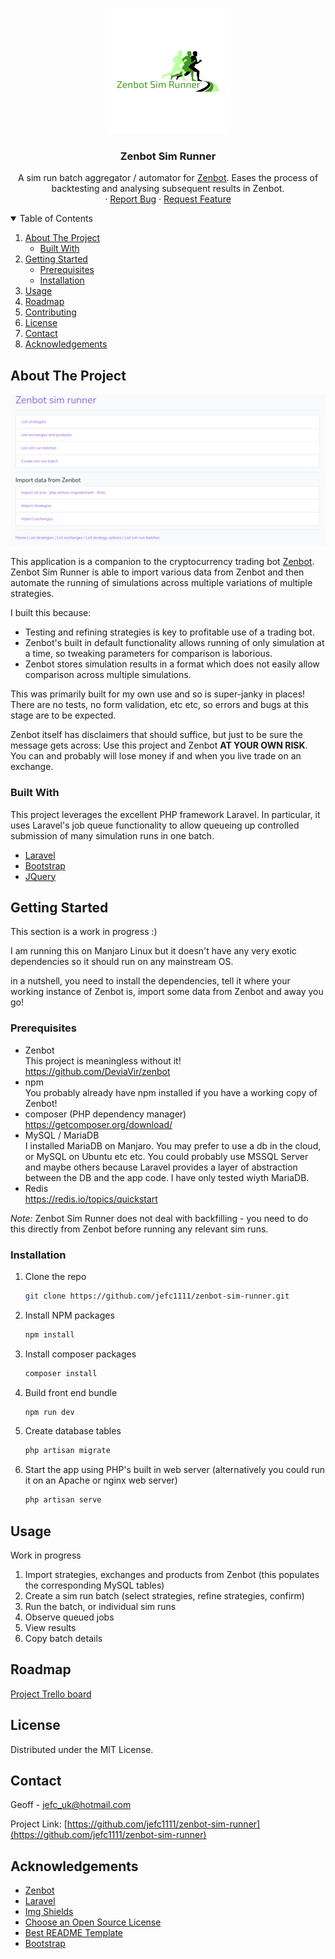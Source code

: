 <!-- PROJECT SHIELDS -->
<!--
*** I'm using markdown "reference style" links for readability.
*** Reference links are enclosed in brackets [ ] instead of parentheses ( ).
*** See the bottom of this document for the declaration of the reference variables
*** for contributors-url, forks-url, etc. This is an optional, concise syntax you may use.
*** https://www.markdownguide.org/basic-syntax/#reference-style-links
-->
<!--
[![Contributors][contributors-shield]][contributors-url]
[![Forks][forks-shield]][forks-url]
[![Stargazers][stars-shield]][stars-url]
[![Issues][issues-shield]][issues-url]
[![MIT License][license-shield]][license-url]
[![LinkedIn][linkedin-shield]][linkedin-url]
-->
<!-- PROJECT LOGO -->
<br />
<p align="center">
  <a href="https://github.com/jefc1111/zenbot-sim-runner">
    <img src="readme_images/logo_200x200.png" alt="Logo" width="200" height="200">
  </a>

  <h3 align="center">Zenbot Sim Runner</h3>

  <p align="center">
    A sim run batch aggregator / automator for <a href="https://github.com/DeviaVir/zenbot">Zenbot</a>. Eases the process of backtesting and analysing subsequent results in Zenbot.
    <br />
    ·
    <a href="https://github.com/jefc1111/zenbot-sim-runner/issues">Report Bug</a>
    ·
    <a href="https://github.com/jefc1111/zenbot-sim-runner/issues">Request Feature</a>
  </p>
</p>



<!-- TABLE OF CONTENTS -->
<details open="open">
  <summary>Table of Contents</summary>
  <ol>
    <li>
      <a href="#about-the-project">About The Project</a>
      <ul>
        <li><a href="#built-with">Built With</a></li>
      </ul>
    </li>
    <li>
      <a href="#getting-started">Getting Started</a>
      <ul>
        <li><a href="#prerequisites">Prerequisites</a></li>
        <li><a href="#installation">Installation</a></li>
      </ul>
    </li>
    <li><a href="#usage">Usage</a></li>
    <li><a href="#roadmap">Roadmap</a></li>
    <li><a href="#contributing">Contributing</a></li>
    <li><a href="#license">License</a></li>
    <li><a href="#contact">Contact</a></li>
    <li><a href="#acknowledgements">Acknowledgements</a></li>
  </ol>
</details>



<!-- ABOUT THE PROJECT -->
## About The Project

[![Product Name Screen Shot][product-screenshot]](https://example.com)

This application is a companion to the cryptocurrency trading bot <a href="https://github.com/DeviaVir/zenbot">Zenbot</a>. Zenbot Sim Runner is able to import various data from Zenbot and then automate the running of simulations across multiple variations of multiple strategies.

I built this because:
* Testing and refining strategies is key to profitable use of a trading bot.
* Zenbot's built in default functionality allows running of only simulation at a time, so tweaking parameters for comparison is laborious.
* Zenbot stores simulation results in a format which does not easily allow comparison across multiple simulations. 

This was primarily built for my own use and so is super-janky in places! There are no tests, no form validation, etc etc, so errors and bugs at this stage are to be expected. 

Zenbot itself has disclaimers that should suffice, but just to be sure the message gets across: Use this project and Zenbot <strong>AT YOUR OWN RISK</strong>. You can and probably will lose money if and when you live trade on an exchange.

### Built With

This project leverages the excellent PHP framework Laravel. In particular, it uses Laravel's job queue functionality to allow queueing up controlled submission of many simulation runs in one batch. 
* [Laravel](https://laravel.com)
* [Bootstrap](https://getbootstrap.com)
* [JQuery](https://jquery.com)

<!-- GETTING STARTED -->
## Getting Started

This section is a work in progress :)

I am running this on Manjaro Linux but it doesn't have any very exotic dependencies so it should run on any mainstream OS.  

in a nutshell, you need to install the dependencies, tell it where your working instance of Zenbot is, import some data from Zenbot and away you go!

### Prerequisites

* Zenbot  
  This project is meaningless without it!  
  https://github.com/DeviaVir/zenbot
* npm  
  You probably already have npm installed if you have a working copy of Zenbot!
* composer (PHP dependency manager)  
  https://getcomposer.org/download/
* MySQL / MariaDB  
  I installed MariaDB on Manjaro. You may prefer to use a db in the cloud, or MySQL on Ubuntu etc etc. You could probably use MSSQL Server and maybe others because Laravel provides a layer of abstraction between the DB and the app code. I have only tested wiyth MariaDB.  
* Redis  
  https://redis.io/topics/quickstart

*Note:* Zenbot Sim Runner does not deal with backfilling - you need to do this directly from Zenbot before running any relevant sim runs.

### Installation

1. Clone the repo
   ```sh
   git clone https://github.com/jefc1111/zenbot-sim-runner.git
   ```
2. Install NPM packages
   ```sh
   npm install
   ```
3. Install composer packages 
   ```sh
   composer install
   ```
4. Build front end bundle  
   ```sh
   npm run dev
   ```
5. Create database tables
   ```sh
   php artisan migrate
   ```
6. Start the app using PHP's built in web server (alternatively you could run it on an Apache or nginx web server)
   ```sh
   php artisan serve
   ```


<!-- USAGE EXAMPLES -->
## Usage

Work in progress

1. Import strategies, exchanges and products from Zenbot (this populates the corresponding MySQL tables)
2. Create a sim run batch (select strategies, refine strategies, confirm)
3. Run the batch, or individual sim runs
4. Observe queued jobs
5. View results
6. Copy batch details



<!-- ROADMAP -->
## Roadmap

[Project Trello board](https://trello.com/b/xlTinWNf/zenbot-sim-runner)



<!-- LICENSE -->
## License

Distributed under the MIT License.



<!-- CONTACT -->
## Contact

Geoff - jefc_uk@hotmail.com

Project Link: [https://github.com/jefc1111/zenbot-sim-runner](https://github.com/jefc1111/zenbot-sim-runner)



<!-- ACKNOWLEDGEMENTS -->
## Acknowledgements
* [Zenbot](https://github.com/DeviaVir/zenbot)
* [Laravel](https://laravel.com/)
* [Img Shields](https://shields.io)
* [Choose an Open Source License](https://choosealicense.com)
* [Best README Template](https://github.com/othneildrew/Best-README-Template)
* [Bootstrap](https://getbootstrap.com/)





<!-- MARKDOWN LINKS & IMAGES -->
<!-- https://www.markdownguide.org/basic-syntax/#reference-style-links -->
[contributors-shield]: https://img.shields.io/github/contributors/othneildrew/Best-README-Template.svg?style=for-the-badge
[contributors-url]: https://github.com/jefc1111/zenbot-sim-runner/graphs/contributors
[forks-shield]: https://img.shields.io/github/forks/othneildrew/Best-README-Template.svg?style=for-the-badge
[forks-url]: https://github.com/jefc1111/zenbot-sim-runner/network/members
[stars-shield]: https://img.shields.io/github/stars/othneildrew/Best-README-Template.svg?style=for-the-badge
[stars-url]: https://github.com/jefc1111/zenbot-sim-runner/stargazers
[issues-shield]: https://img.shields.io/github/issues/othneildrew/Best-README-Template.svg?style=for-the-badge
[issues-url]: https://github.com/jefc1111/zenbot-sim-runner/issues
[license-shield]: https://img.shields.io/github/license/othneildrew/Best-README-Template.svg?style=for-the-badge
[license-url]: https://github.com/jefc1111/zenbot-sim-runner/blob/master/LICENSE.txt
[linkedin-shield]: https://img.shields.io/badge/-LinkedIn-black.svg?style=for-the-badge&logo=linkedin&colorB=555
[linkedin-url]: https://www.linkedin.com/in/geoff-clayton-b0222982/
[product-screenshot]: readme_images/main_screenshot.png
